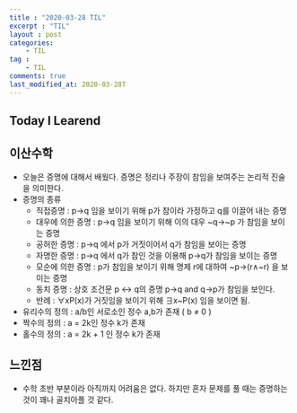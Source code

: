 ```yaml
---
title : "2020-03-28 TIL"
excerpt : "TIL"
layout : post
categories:
    - TIL
tag :
    - TIL
comments: true
last_modified_at: 2020-03-28T
---
```





## Today I Learend  
## 이산수학
* 오늘은 증명에 대해서 배웠다. 증명은 정리나 주장이 참임을 보여주는 논리적 진술을 의미한다.
* 증명의 종류
    * 직접증명 : p->q 임을 보이기 위해 p가 참이라 가정하고 q를 이끌어 내는 증명
    * 대우에 의한 증명 : p->q 임을 보이기 위해 이의 대우 ~q->~p 가 참임을 보이는 증명
    * 공허한 증명 : p->q 에서 p가 거짓이어서 q가 참임을 보이는 증명
    * 자명한 증명 : p->q 에서 q가 참인 것을 이용해 p->q가 참임을 보이는 증명
    * 모순에 의한 증명 : p가 참임을 보이기 위해 명제 r에 대하여 ~p->(r∧~r) 을 보이는 증명
    * 동치 증명 : 상호 조건문 p <-> q의 증명 p->q and q->p가 참임을 보인다.  
    * 반례 : ∀xP(x)가 거짓임을 보이기 위해 ∃x~P(x) 임을 보이면 됨.
* 유리수의 정의 : a/b인 서로소인 정수 a,b가 존재 ( b ≠ 0 )
* 짝수의 정의 : a = 2k인 정수 k가 존재
* 홀수의 정의 : a = 2k + 1 인 정수 k가 존재

## 느낀점
* 수학 초반 부분이라 아직까지 어려움은 없다. 하지만 혼자 문제를 풀 때는 증명하는 것이 꽤나 골치아플 것 같다.


